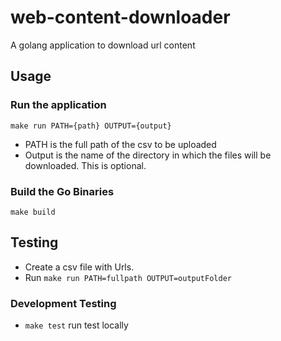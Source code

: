 # web-content-downloader
A golang application to download url content

## Usage

### Run the application
```
make run PATH={path} OUTPUT={output}
```
- PATH is the full path of the csv to be uploaded
- Output is the name of the directory in which the files will be downloaded. This is optional.
### Build the Go Binaries
```
make build
```

## Testing
- Create a csv file with Urls. 
- Run `make run PATH=fullpath OUTPUT=outputFolder` 

### Development Testing
- `make test` run test locally 